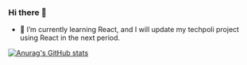 ### Hi there 👋

- 🌱 I’m currently learning React, and I will update my techpoli project using React in the next period.


[![Anurag's GitHub stats](https://github-readme-stats.vercel.app/api?username=Apostolos172&hide=prs&count_private=true&theme=gruvbox)](https://github.com/anuraghazra/github-readme-stats)

<!--
**Apostolos172/Apostolos172** is a ✨ _special_ ✨ repository because its `README.md` (this file) appears on your GitHub profile.

Here are some ideas to get you started:

- 🔭 I’m currently working on ...
- 🌱 I’m currently learning React, javascript library
- 👯 I’m looking to collaborate on ...
- 🤔 I’m looking for help with ...
- 💬 Ask me about ...
- 📫 How to reach me: ...
- 😄 Pronouns: ...
- ⚡ Fun fact: ...
-->
